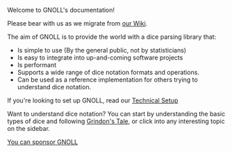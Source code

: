 Welcome to GNOLL's documentation!

Please bear with us as we migrate from [our Wiki](https://github.com/ianfhunter/GNOLL/wiki).

The aim of GNOLL is to provide the world with a dice parsing library that:
- Is simple to use (By the general public, not by statisticians)
- Is easy to integrate into up-and-coming software projects
- Is performant
- Supports a wide range of dice notation formats and operations.
- Can be used as a reference implementation for others trying to understand dice notation.


If you're looking to set up GNOLL, read our [Technical Setup](setup/installation.md)

Want to understand dice notation? You can start by understanding the basic types of dice and following [Grindon's Tale](notation/numeric_dice.md), or click into any interesting topic on the sidebar.

[You can sponsor GNOLL](https://ko-fi.com/ianfhunter)
